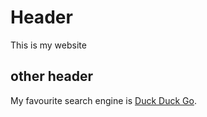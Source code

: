 # Header

This is my website

## other header

My favourite search engine is [Duck Duck Go](https://duckduckgo.com).
